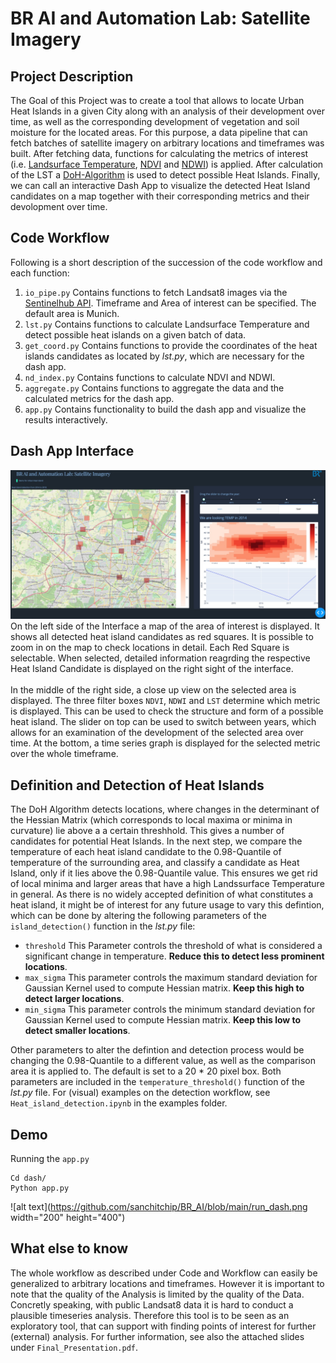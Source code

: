 # BR AI and Automation Lab: Satellite Imagery

## Project Description

The Goal of this Project was to create a tool that allows to locate Urban Heat Islands in a given City along with an analysis of their development over time, as well as the corresponding development of vegetation and soil moisture for the located areas. For this purpose, a data pipeline that can fetch batches of satellite imagery on arbitrary locations and timeframes was built. After fetching data, functions for calculating the metrics of interest (i.e. [Landsurface Temperature](https://www.usgs.gov/core-science-systems/nli/landsat/using-usgs-landsat-level-1-data-product), [NDVI](https://labo.obs-mip.fr/multitemp/using-ndvi-with-atmospherically-corrected-data/) and [NDWI](https://en.wikipedia.org/wiki/Normalized_difference_water_index)) is applied. After calculation of the LST a [DoH-Algorithm](https://scikit-image.org/docs/dev/auto_examples/features_detection/plot_blob.html) is used to detect possible Heat Islands. Finally, we can call an interactive Dash App to visualize the detected Heat Island candidates on a map together with their corresponding metrics and their devolopment over time.  

## Code Workflow 
Following is a short description of the succession of the code workflow and each function:

1. `io_pipe.py` Contains functions to fetch Landsat8 images via the [Sentinelhub API](https://www.sentinel-hub.com/). Timeframe and Area of interest can be specified. The default area is Munich.  
2. `lst.py` Contains functions to calculate Landsurface Temperature and detect possible heat islands on a given batch of data. 
3. `get_coord.py` Contains functions to provide the coordinates of the heat islands candidates as located by *lst.py*, which are necessary for the dash app. 
4. `nd_index.py` Contains functions to calculate NDVI and NDWI. 
5. `aggregate.py` Contains functions to aggregate the data and the calculated metrics for the dash app.
6. `app.py` Contains functionality to build the dash app and visualize the results interactively. 

## Dash App Interface 
![alt text](https://github.com/sanchitchip/BR_AI/blob/main/Interface.jpeg)
On the left side of the Interface a map of the area of interest is displayed. It shows all detected heat island candidates as red squares. It is possible to zoom in on the map to check locations in detail. Each Red Square is selectable. When selected, detailed information reagrding the respective Heat Island Candidate is displayed on the right sight of the interface. <br><br>
In the middle of the right side, a close up view on the selected area is displayed. The three filter boxes `NDVI`, `NDWI` and `LST` determine which metric is displayed. This can be used to check the structure and form of a possible heat island. The slider on top can be used to switch between years, which allows for an examination of the development of the selected area over time. At the bottom, a time series graph is displayed for the selected metric over the whole timeframe. 

## Definition and Detection of Heat Islands
The DoH Algorithm detects locations, where changes in the determinant of the Hessian Matrix (which corresponds to local maxima or minima in curvature) lie above a a certain threshhold. This gives a number of candidates for potential Heat Islands. In the next step, we compare the temperature of each heat island candidate to the 0.98-Quantile of temperature of the surrounding area, and classify a candidate as Heat Island, only if it lies above the 0.98-Quantile value. This ensures we get rid of local minima and larger areas that have a high Landssurface Temperature in general. As there is no widely accepted definition of what constitutes a heat island, it might be of interest for any future usage to vary this defintion, which can be done by altering the following parameters of the `island_detection()` function in the *lst.py* file: 

* `threshold` This Parameter controls the threshold of what is considered a significant change in temperature. **Reduce this to detect less prominent locations**.
* `max_sigma` This parameter controls the maximum standard deviation for Gaussian Kernel used to compute Hessian matrix. **Keep this high to detect larger locations**.
* `min_sigma` This parameter controls the minimum standard deviation for Gaussian Kernel used to compute Hessian matrix. **Keep this low to detect smaller locations**.

Other parameters to alter the defintion and detection process would be changing the 0.98-Quantile to a different value, as well as the comparison area it is applied to. The default is set to a 20 * 20 pixel box. Both parameters are included in the `temperature_threshold()` function of the *lst.py* file. For (visual) examples on the detection workflow, see `Heat_island_detection.ipynb` in the examples folder. 

## Demo 

Running the `app.py`
```
Cd dash/  
Python app.py
```

![alt text](https://github.com/sanchitchip/BR_AI/blob/main/run_dash.png width="200" height="400")

## What else to know 
The whole workflow as described under Code and Workflow can easily be generalized to arbitrary locations and timeframes. However it is important to note that the quality of the Analysis is limited by the quality of the Data. Concretly speaking, with public Landsat8 data it is hard to conduct a plausible timeseries analysis. Therefore this tool is to be seen as an exploratory tool, that can support with finding points of interest for further (external) analysis. For further information, see also the attached slides under `Final_Presentation.pdf`. 
